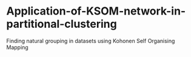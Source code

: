 # Application-of-KSOM-network-in-partitional-clustering
Finding natural grouping in datasets using Kohonen Self Organising Mapping
